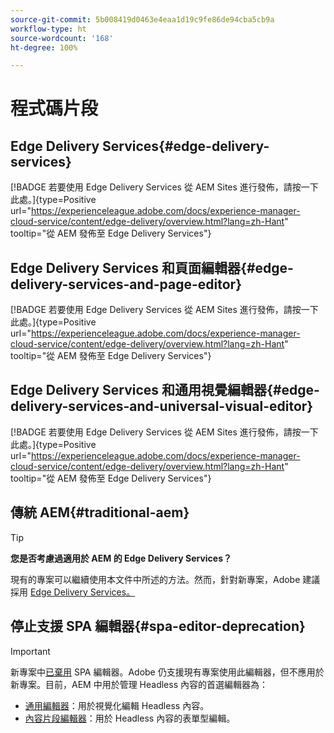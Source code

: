 ```yaml
---
source-git-commit: 5b008419d0463e4eaa1d19c9fe86de94cba5cb9a
workflow-type: ht
source-wordcount: '168'
ht-degree: 100%

---
```

# 程式碼片段

## Edge Delivery Services{#edge-delivery-services}

[!BADGE 若要使用 Edge Delivery Services 從 AEM Sites 進行發佈，請按一下此處。]{type=Positive url="https://experienceleague.adobe.com/docs/experience-manager-cloud-service/content/edge-delivery/overview.html?lang=zh-Hant" tooltip="從 AEM 發佈至 Edge Delivery Services"}

## Edge Delivery Services 和頁面編輯器{#edge-delivery-services-and-page-editor}

[!BADGE 若要使用 Edge Delivery Services 從 AEM Sites 進行發佈，請按一下此處。]{type=Positive url="https://experienceleague.adobe.com/docs/experience-manager-cloud-service/content/edge-delivery/overview.html?lang=zh-Hant" tooltip="從 AEM 發佈至 Edge Delivery Services"}

## Edge Delivery Services 和通用視覺編輯器{#edge-delivery-services-and-universal-visual-editor}

[!BADGE 若要使用 Edge Delivery Services 從 AEM Sites 進行發佈，請按一下此處。]{type=Positive url="https://experienceleague.adobe.com/docs/experience-manager-cloud-service/content/edge-delivery/overview.html?lang=zh-Hant" tooltip="從 AEM 發佈至 Edge Delivery Services"}

## 傳統 AEM{#traditional-aem}

>[!TIP]
>
>**您是否考慮過適用於 AEM 的 Edge Delivery Services？**
>
>現有的專案可以繼續使用本文件中所述的方法。然而，針對新專案，Adobe 建議採用 [Edge Delivery Services。](https://experienceleague.adobe.com/zh-hant/docs/experience-manager-cloud-service/content/edge-delivery/overview)

## 停止支援 SPA 編輯器{#spa-editor-deprecation}

>[!IMPORTANT]
>
>新專案中[已棄用](https://experienceleague.adobe.com/zh-hant/docs/experience-manager-cloud-service/content/implementing/developing/hybrid/spa-editor-deprecation) SPA 編輯器。Adobe 仍支援現有專案使用此編輯器，但不應用於新專案。目前，AEM 中用於管理 Headless 內容的首選編輯器為：
>
>* [通用編輯器](https://experienceleague.adobe.com/zh-hant/docs/experience-manager-cloud-service/content/edge-delivery/wysiwyg-authoring/authoring)：用於視覺化編輯 Headless 內容。
>* [內容片段編輯器](https://experienceleague.adobe.com/zh-hant/docs/experience-manager-cloud-service/content/assets/content-fragments/content-fragments-managing)：用於 Headless 內容的表單型編輯。
